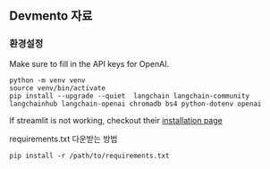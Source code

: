 ## Devmento 자료

### 환경설정

Make sure to fill in the API keys for OpenAI.

```
python -m venv venv
source venv/bin/activate
pip install --upgrade --quiet  langchain langchain-community langchainhub langchain-openai chromadb bs4 python-dotenv openai
```

If streamlit is not working, checkout their [installation page](https://docs.streamlit.io/library/get-started/installation)

requirements.txt 다운받는 방법

```
pip install -r /path/to/requirements.txt
```

